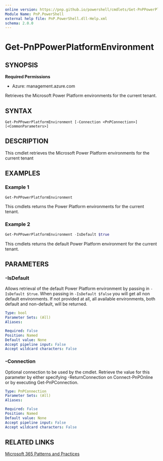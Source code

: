 ```yaml
---
online version: https://pnp.github.io/powershell/cmdlets/Get-PnPPowerPlatformEnvironment.html
Module Name: PnP.PowerShell
external help file: PnP.PowerShell.dll-Help.xml
schema: 2.0.0
---
```

  
# Get-PnPPowerPlatformEnvironment

## SYNOPSIS

**Required Permissions**

* Azure: management.azure.com

Retrieves the Microsoft Power Platform environments for the current tenant.

## SYNTAX

```
Get-PnPPowerPlatformEnvironment [-Connection <PnPConnection>] [<CommonParameters>]
```

## DESCRIPTION
This cmdlet retrieves the Microsoft Power Platform environments for the current tenant

## EXAMPLES

### Example 1
```powershell
Get-PnPPowerPlatformEnvironment
```

This cmdlets returns the Power Platform environments for the current tenant.

### Example 2
```powershell
Get-PnPPowerPlatformEnvironment -IsDefault $true
```

This cmdlets returns the default Power Platform environment for the current tenant.

## PARAMETERS

### -IsDefault
Allows retrieval of the default Power Platform environment by passing in `-IsDefault $true`. When passing in `-IsDefault $false` you will get all non default environments. If not provided at all, all available environments, both default and non-default, will be returned.

```yaml
Type: bool
Parameter Sets: (All)
Aliases:

Required: False
Position: Named
Default value: None
Accept pipeline input: False
Accept wildcard characters: False
```

### -Connection
Optional connection to be used by the cmdlet.
Retrieve the value for this parameter by either specifying -ReturnConnection on Connect-PnPOnline or by executing Get-PnPConnection.

```yaml
Type: PnPConnection
Parameter Sets: (All)
Aliases:

Required: False
Position: Named
Default value: None
Accept pipeline input: False
Accept wildcard characters: False
```

## RELATED LINKS

[Microsoft 365 Patterns and Practices](https://aka.ms/m365pnp)